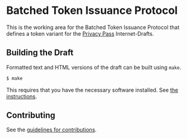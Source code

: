 # Batched Token Issuance Protocol

This is the working area for the Batched Token Issuance Protocol that defines a
token variant for the [Privacy
Pass](https://datatracker.ietf.org/wg/privacypass/) Internet-Drafts.

## Building the Draft

Formatted text and HTML versions of the draft can be built using `make`.

```sh
$ make
```

This requires that you have the necessary software installed.  See 
[the instructions](https://github.com/martinthomson/i-d-template/blob/master/doc/SETUP.md).


## Contributing

See the
[guidelines for contributions](https://github.com/raphaelrobert/privacypass-batched-tokens/blob/main/CONTRIBUTING.md).
